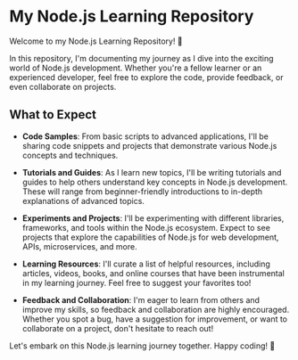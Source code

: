 # My Node.js Learning Repository

Welcome to my Node.js Learning Repository! 🚀

In this repository, I'm documenting my journey as I dive into the exciting world of Node.js development. Whether you're a fellow learner or an experienced developer, feel free to explore the code, provide feedback, or even collaborate on projects.

## What to Expect

- **Code Samples**: From basic scripts to advanced applications, I'll be sharing code snippets and projects that demonstrate various Node.js concepts and techniques.

- **Tutorials and Guides**: As I learn new topics, I'll be writing tutorials and guides to help others understand key concepts in Node.js development. These will range from beginner-friendly introductions to in-depth explanations of advanced topics.

- **Experiments and Projects**: I'll be experimenting with different libraries, frameworks, and tools within the Node.js ecosystem. Expect to see projects that explore the capabilities of Node.js for web development, APIs, microservices, and more.

- **Learning Resources**: I'll curate a list of helpful resources, including articles, videos, books, and online courses that have been instrumental in my learning journey. Feel free to suggest your favorites too!

- **Feedback and Collaboration**: I'm eager to learn from others and improve my skills, so feedback and collaboration are highly encouraged. Whether you spot a bug, have a suggestion for improvement, or want to collaborate on a project, don't hesitate to reach out!

Let's embark on this Node.js learning journey together. Happy coding! 🎉
